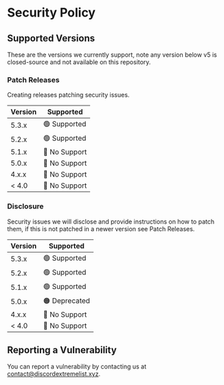 # Security Policy

## Supported Versions

These are the versions we currently support, note any version below v5 is closed-source and not available on this repository.

### Patch Releases
Creating releases patching security issues.

| Version | Supported          |
| ------- | ------------------ |
| 5.3.x   | 🟢 Supported       |
| 5.2.x   | 🟢 Supported       |
| 5.1.x   | 🔴 No Support      |
| 5.0.x   | 🔴 No Support      |
| 4.x.x   | 🔴 No Support      |
| < 4.0   | 🔴 No Support      |

### Disclosure
Security issues we will disclose and provide instructions on how to patch them, if this is not patched in a newer version see Patch Releases.

| Version | Supported          |
| ------- | ------------------ |
| 5.3.x   | 🟢 Supported       |
| 5.2.x   | 🟢 Supported       |
| 5.1.x   | 🟢 Supported       |
| 5.0.x   | 🟠 Deprecated      |
| 4.x.x   | 🔴 No Support      |
| < 4.0   | 🔴 No Support      |

## Reporting a Vulnerability

You can report a vulnerability by contacting us at [contact@discordextremelist.xyz](mailto:contact@discordextremelist.xyz).
